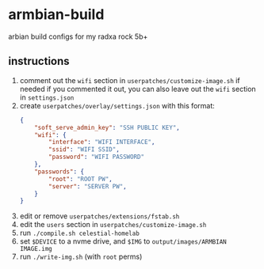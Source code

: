 # armbian-build

arbian build configs for my radxa rock 5b+

## instructions

1. comment out the `wifi` section in `userpatches/customize-image.sh` if needed
    if you commented it out, you can also leave out the `wifi` section in `settings.json`
2. create `userpatches/overlay/settings.json` with this format:
    ```json
    {
        "soft_serve_admin_key": "SSH PUBLIC KEY",
        "wifi": {
            "interface": "WIFI INTERFACE",
            "ssid": "WIFI SSID",
            "password": "WIFI PASSWORD"
        },
        "passwords": {
            "root": "ROOT PW",
            "server": "SERVER PW",
        }
    }
    ```
4. edit or remove `userpatches/extensions/fstab.sh`
4. edit the `users` section in `userpatches/customize-image.sh`
6. run `./compile.sh celestial-homelab`
8. set `$DEVICE` to a nvme drive, and `$IMG` to `output/images/ARMBIAN IMAGE.img`
10. run `./write-img.sh` (with `root` perms)